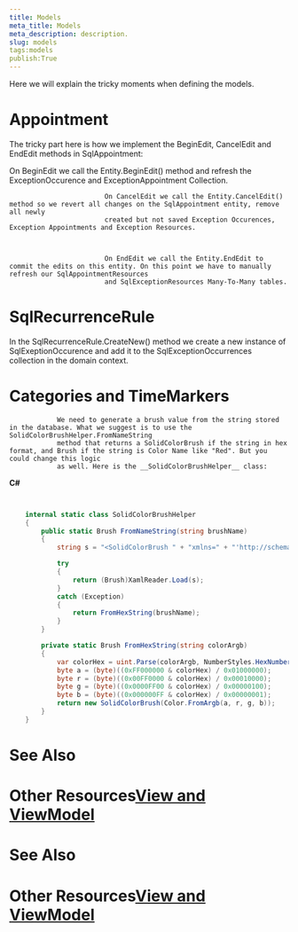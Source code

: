 ```yaml
---
title: Models
meta_title: Models
meta_description: description.
slug: models
tags:models
publish:True
---
```



Here we will explain the tricky moments when defining the models.

# Appointment

The tricky part here is how we implement the BeginEdit, CancelEdit and EndEdit methods in SqlAppointment:

On BeginEdit we call the Entity.BeginEdit() method and refresh the ExceptionOccurence and ExceptionAppointment Collection.


							On CancelEdit we call the Entity.CancelEdit() method so we revert all changes on the SqlAppointment entity, remove all newly
							created but not saved Exception Occurences, Exception Appointments and Exception Resources.
						


							On EndEdit we call the Entity.EndEdit to commit the edits on this entity. On this point we have to manually refresh our SqlAppointmentResources
							and SqlExceptionResources Many-To-Many tables.
						

# SqlRecurrenceRule

In the SqlRecurrenceRule.CreateNew() method we create a new instance of SqlExeptionOccurence and add it to the SqlExceptionOccurrences collection in the domain context.

# Categories and TimeMarkers


				We need to generate a brush value from the string stored in the database. What we suggest is to use the SolidColorBrushHelper.FromNameString
				method that returns a SolidColorBrush if the string in hex format, and Brush if the string is Color Name like "Red". But you could change this logic
				as well. Here is the __SolidColorBrushHelper__ class:
			




 __C#__
    

```C#


	internal static class SolidColorBrushHelper
	{
		public static Brush FromNameString(string brushName)
		{
			string s = "<SolidColorBrush " + "xmlns=" + "'http://schemas.microsoft.com/winfx/2006/xaml/presentation'" + " Color='" + brushName + "' />";

			try
			{
				return (Brush)XamlReader.Load(s);
			}
			catch (Exception)
			{
				return FromHexString(brushName);
			}
		}

		private static Brush FromHexString(string colorArgb)
		{
			var colorHex = uint.Parse(colorArgb, NumberStyles.HexNumber);
			byte a = (byte)((0xFF000000 & colorHex) / 0x01000000);
			byte r = (byte)((0x00FF0000 & colorHex) / 0x00010000);
			byte g = (byte)((0x0000FF00 & colorHex) / 0x00000100);
			byte b = (byte)((0x000000FF & colorHex) / 0x00000001);
			return new SolidColorBrush(Color.FromArgb(a, r, g, b));
		}
	}

```



# See Also

# Other Resources[View and ViewModel]({{slug:view-and-viewmodel}})

# See Also

# Other Resources[View and ViewModel]({{slug:view-and-viewmodel}})
